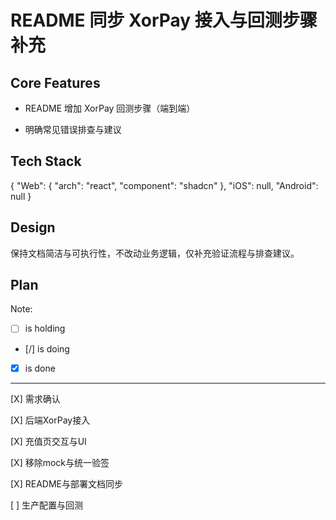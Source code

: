 # README 同步 XorPay 接入与回测步骤补充

## Core Features

- README 增加 XorPay 回测步骤（端到端）

- 明确常见错误排查与建议

## Tech Stack

{
  "Web": {
    "arch": "react",
    "component": "shadcn"
  },
  "iOS": null,
  "Android": null
}

## Design

保持文档简洁与可执行性，不改动业务逻辑，仅补充验证流程与排查建议。

## Plan

Note: 

- [ ] is holding
- [/] is doing
- [X] is done

---

[X] 需求确认

[X] 后端XorPay接入

[X] 充值页交互与UI

[X] 移除mock与统一验签

[X] README与部署文档同步

[ ] 生产配置与回测
